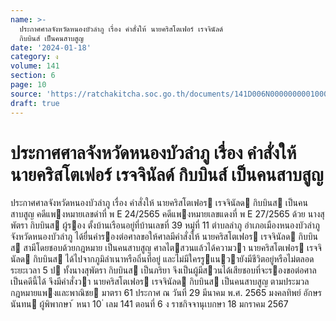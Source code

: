 ```yaml
---
name: >-
  ประกาศศาลจังหวัดหนองบัวลำภู เรื่อง คำสั่งให้ นายคริสโตเฟอร์ เรจจินัลด์
  กิบบินส์ เป็นคนสาบสูญ
date: '2024-01-18'
category: ง
volume: 141
section: 6
page: 10
source: 'https://ratchakitcha.soc.go.th/documents/141D006N0000000001000.pdf'
draft: true
---
```


# ประกาศศาลจังหวัดหนองบัวลำภู เรื่อง คำสั่งให้ นายคริสโตเฟอร์ เรจจินัลด์ กิบบินส์ เป็นคนสาบสูญ

ประกาศศาลจังหวัดหนองบัวลําภู เรื่อง คําสั่งให้ นายคริสโตเฟอร เรจจินัลด กิบบินส เป็นคนสาบสูญ คดีแพงหมายเลขดําที่ พ E 24/2565 คดีแพงหมายเลขแดงที่ พ E 27/2565 ด้วย นางสุพัตรา กิบบินส ผู้รอง ตั้งบ้านเรือนอยู่ที่บ้านเลขที่ 39 หมู่ที่ 11 ตําบลลําภู อําเภอเมืองหนองบัวลําภู จังหวัดหนองบัวลําภู ได้ยื่นคํารองต่อศาลขอให้ศาลมีคําสั่งให้ นายคริสโตเฟอร เรจจินัลด กิบบินส สามีโดยชอบด้วยกฎหมาย เป็นคนสาบสูญ ศาลไตสวนแล้วได้ความวา นายคริสโตเฟอร เรจจินัลด กิบบินส ได้ไปจากภูมิลําเนาหรือถิ่นที่อยู่ และไม่มีใครรูแนวายังมีชีวิตอยู่หรือไม่ตลอดระยะเวลา 5 ป ทั้งนางสุพัตรา กิบบินส เป็นภริยา จึงเป็นผู้มีสวนได้เสียชอบที่จะรองขอต่อศาลเป็นคดีนี้ได้ จึงมีคําสั่งวา นายคริสโตเฟอร เรจจินัลด กิบบินส เป็นคนสาบสูญ ตามประมวลกฎหมายแพงและพาณิชย มาตรา 61 ประกาศ ณ วันที่ 29 มีนาคม พ.ศ. 2565 มงคลทิพย์ อักษรนันทน ผู้พิพากษา ้ หนา 10 ่ เลม 141 ตอนที่ 6 ง ราชกิจจานุเบกษา 18 มกราคม 2567
